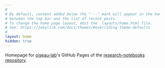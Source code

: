 ```yaml
---
#
# By default, content added below the "---" mark will appear in the home page
# between the top bar and the list of recent posts.
# To change the home page layout, edit the _layouts/home.html file.
# See: https://jekyllrb.com/docs/themes/#overriding-theme-defaults
#
layout: home
hidden: true
---
```












Homepage for [oiseau-lab](https://github.com/oiseau-lab)'s GitHub Pages of the [research-notebooks repository](https://github.com/oiseau-lab/research-notebooks).
